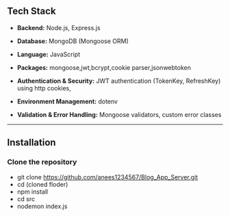 ## **Tech Stack**

- **Backend:** Node.js, Express.js
- **Database:** MongoDB (Mongoose ORM)
- **Language:** JavaScript
- **Packages:** mongoose,jwt,bcrypt,cookie parser,jsonwebtoken

- **Authentication & Security:** JWT authentication (TokenKey, RefreshKey) using http cookies,
- **Environment Management:** dotenv
- **Validation & Error Handling:** Mongoose validators, custom error classes

---

## **Installation**

### **Clone the repository**

- git clone https://github.com/anees1234567/Blog_App_Server.git
- cd (cloned floder)
- npm install
- cd src 
- nodemon index.js
